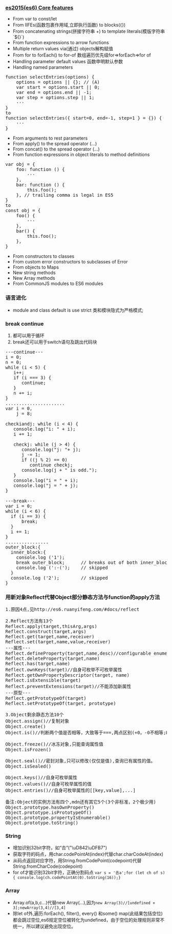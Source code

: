 
### [es2015(es6) Core features](http://exploringjs.com/es6/ch_core-features.html#sec_from-iifes-to-blocks)
* From var to const/let 
* From IIFEs(函数包裹作用域,立即执行函数) to blocks({})
* From concatenating strings(拼接字符串 +) to template literals(模版字符串\`${}\`)
* From function expressions to arrow functions
* Multiple return values via(通过) objects解构赋值 
* From for to forEach() to for-of 数组遍历优先级for=>forEach=>for of
* Handling parameter default values 函数申明默认参数
* Handling named parameters
<pre>
function selectEntries(options) {
    options = options || {}; // (A)
    var start = options.start || 0;
    var end = options.end || -1;
    var step = options.step || 1;
    ···
}
to 
function selectEntries({ start=0, end=-1, step=1 } = {}) {
    ···
}
</pre>
* From arguments to rest parameters
* From apply() to the spread operator (...)
* From concat() to the spread operator (...) 
* From function expressions in object literals to method definitions
<pre>
var obj = {
    foo: function () {
        ···
    },
    bar: function () {
        this.foo();
    }, // trailing comma is legal in ES5
}
to
const obj = {
    foo() {
        ···
    },
    bar() {
        this.foo();
    },
}
</pre>
* From constructors to classes
* From custom error constructors to subclasses of Error
* From objects to Maps
* New string methods
* New Array methods 
* From CommonJS modules to ES6 modules

### 语言进化
* module and class default is use strict 类和模块隐式为严格模式;


### break continue
1. 都可以用于循环
2. break还可以用于switch语句及跳出代码块
<pre>
---continue---
i = 0;
n = 0;
while (i < 5) {
   i++;
   if (i === 3) {
      continue;
   }
   n += i;
}
......................
var i = 0, 
    j = 8;

checkiandj: while (i < 4) {
   console.log("i: " + i);
   i += 1;

   checkj: while (j > 4) {
      console.log("j: "+ j);
      j -= 1;
      if ((j % 2) == 0)
         continue checkj;
      console.log(j + " is odd.");
   }
   console.log("i = " + i);
   console.log("j = " + j);
}

---break---
var i = 0;
while (i < 6) {
  if (i == 3) {
      break;
  }
  i += 1;
}
................
outer_block:{
  inner_block:{
    console.log ('1');
    break outer_block;      // breaks out of both inner_block and outer_block
    console.log (':-(');    // skipped
  }
  console.log ('2');        // skipped
}
</pre>
### 用新对象Reflect代替Object部分静态方法与function的apply方法
<pre>
1.原因4点,见http://es6.ruanyifeng.com/#docs/reflect

2.Reflect方法有13个
Reflect.apply(target,thisArg,args)
Reflect.construct(target,args)
Reflect.get(target,name,receiver)
Reflect.set(target,name,value,receiver)
---属性---
Reflect.defineProperty(target,name,desc)//configurable enumerable writable value
Reflect.deleteProperty(target,name)
Reflect.has(target,name)
Reflect.ownKeys(target)//自身可枚举不可枚举属性
Reflect.getOwnPropertyDescriptor(target, name)
Reflect.isExtensible(target)
Reflect.preventExtensions(target)//不能添加新属性
---原型---
Reflect.getPrototypeOf(target)
Reflect.setPrototypeOf(target, prototype)

3.Object剩余静态方法10个
Object.assign()//复制对象
Object.create()
Object.is()//判断两个值是否相等，大致等于===,两点区别(+0，-0不相等;NaN，NaN相等)

Object.freeze()//冰冻对象,只能查询属性值
Object.isFrozen()

Object.seal()//密封对象,只可以修改(仅仅是值),查询已有属性的值。
Object.isSealed()

Object.keys()//自身可枚举属性
Object.values()//自身可枚举属性的值
Object.entries()//自身可枚举属性的[[key,value],...]

备注:Object的实例方法有四个,mdn还有其它5个(3个非标准，2个极少用)
Object.prototype.hasOwnProperty()
Object.prototype.isPrototypeOf()
Object.prototype.propertyIsEnumerable()
Object.prototype.toString()
</pre>
### String
* 增加识别32bit字符，如“𠮷”("\uD842\uDFB7")
* 获取字符的码点，用char.codePointAt(index)代替char.charCodeAt(index)
* 从码点返回对应字符，用String.fromCodePoint(codepoint)代替String.fromCharCode(codepoint)
* for of才能识别32bit字符，正确分割码点 `var s = '𠮷a';for (let ch of s) { console.log(ch.codePointAt(0).toString(16));}`
### Array
* Array.of(a,b,c...)代替new Array(...),因为`new Array(3)//[undefined × 3];newArray(3,4)//[3,4]`
* 除let of外,遍历:forEach(), filter(), every() 和some() map(此结果包括空位)都会跳过空位,es6规定空位被转化为undefined，由于空位的处理规则非常不统一，所以建议避免出现空位。
